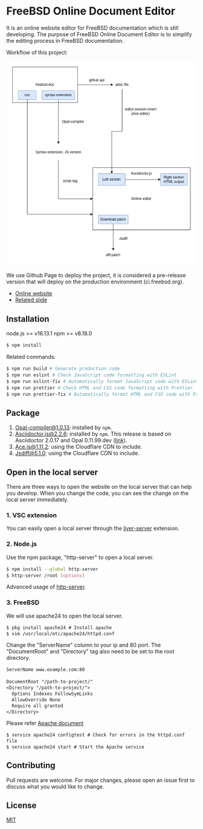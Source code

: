 # FreeBSD Online Document Editor
It is an online website editor for FreeBSD documentation which is still developing. The purpose of FreeBSD Online Document Editor is to simplify the editing process in FreeBSD documentation.

Workflow of this project:

![image](./workflow.png)

We use Github Page to deploy the project, it is considered a pre-release version that will deploy on the production environment (ci.freebsd.org).

* [Online website](https://wang-yan-hao.github.io/FreeBSD-Online-Document-Editor/)
* [Related slide](https://drive.google.com/file/d/1rOQ_-Yzue83arFYGgiYbY9MxbMQg7SC5/view?usp=drive_link)

## Installation
node.js >= v16.13.1
npm >= v8.18.0

```bash 
$ npm install
```

Related commands:
```bash
$ npm run build # Generate production code
$ npm run eslint # Check JavaScript code formatting with ESLint
$ npm run eslint-fix # Automatically format JavaScript code with ESLint
$ npm run prettier # Check HTML and CSS code formatting with Prettier
$ npm run prettier-fix # Automatically format HTML and CSS code with Prettier
```

## Package
1. Opal-compiler@1.0.13: installed by `npm`.
2. Asciidoctor.js@2.2.6: installed by `npm`. This release is based on Asciidoctor 2.0.17 and Opal 0.11.99.dev ([link](https://github.com/asciidoctor/asciidoctor.js/releases)).
3. Ace.js@1.11.2: using the Cloudflare CDN to include.
4. Jsdiff@5.1.0: using the Cloudflare CDN to include.

## Open in the local server
There are three ways to open the website on the local server that can help you develop. When you change the code, you can see the change on the local server immediately.

### 1. VSC extension
You can easily open a local server through the [liver-server](https://github.com/ritwickdey/vscode-live-server-plus-plus) extension.

### 2. Node.js
Use the npm package, "http-server" to open a local server.

```bash
$ npm install --global http-server
$ http-server /root [options]
```
Advanced usage of [http-server](https://www.npmjs.com/package/http-server).

### 3. FreeBSD
We will use apache24 to open the local server.

```
$ pkg install apache24 # Install apache
$ vim /usr/local/etc/apache24/httpd.conf
```
Change the "ServerName" column to your ip and 80 port. The "DocumentRoot" and "Directory" tag also need to be set to the root directory.

```
ServerName www.example.com:80

DocumentRoot "/path-to-project/"
<Directory "/path-to-project/">
  Options Indexes FollowSymLinks
  AllowOverride None
  Require all granted
</Directory>
```

Please refer [Apache document](https://httpd.apache.org/docs/2.4/configuring.html)

```
$ service apache24 configtest # Check for errors in the httpd.conf file
$ service apache24 start # Start the Apache service
```

## Contributing
Pull requests are welcome. For major changes, please open an issue first to discuss what you would like to change.

## License
[MIT](https://choosealicense.com/licenses/mit/)
